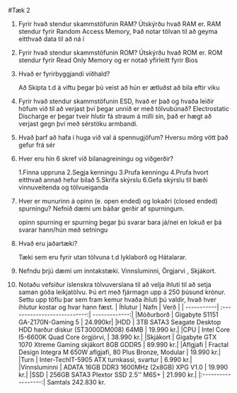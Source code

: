 #Tæk 2
1. Fyrir hvað stendur skammstöfunin RAM? Útskýrðu hvað RAM er. 
	RAM stendur fyrir Random Access Memory, Það notar tölvan til að geyma eitthvað data til að ná í

2. Fyrir hvað stendur skammstöfunin ROM? 
	Útskýrðu hvað ROM er. ROM stendur fyrir Read Only Memory og er notað yfirleitt fyrir Bios
3. Hvað er fyrirbyggjandi viðhald?
 
	Að Skipta t.d á viftu þegar þú veist að hún er ætluðst að bila eftir viku
4. Fyrir hvað stendur skammstöfunin ESD, hvað er það og hvaða leiðir höfum við til að
verjast því þegar unnið er með tölvubúnað? 
	Electrostatic Discharge er þegar tveir hlutir fá straum á milli sín, það er hægt að verjast gegn því með sérstöku armbandi.
5. Hvað þarf að hafa í huga við val á spennugjöfum? 
	Hversu mörg vött það gefur frá sér
6. Hver eru hin 6 skref við bilanagreiningu og viðgerðir?

	1.Finna uppruna 2.Segja kenningu 3.Prufa kenningu 4.Prufa hvort eitthvað annað hefur bilað 5.Skrifa skýrslu 6.Gefa skýrslu til bæði vinnuveitenda og tölvueiganda
7. Hver er munurinn á opinn (e. open ended) og lokaðri (closed ended) spurningu? 
Nefnið dæmi um báðar gerðir af spurningum.

	opinn spurning er spurning þegar þú svarar bara já/nei en lokuð er þá svarar hann/hún með setningu
8. Hvað eru jaðartæki?

	Tæki sem eru fyrir utan tölvuna t.d lyklaborð og Hátalarar.
9. Nefndu þrjú dæmi um inntakstæki.
	Vinnsluminni, Örgjarvi , Skjákort.
10. Notaðu vefsíður íslenskra tölvuverslana til að velja íhluti til að setja saman góða
leikjatölvu. Þú ert með fjármagn upp á 250 þúsund krónur. Settu upp töflu þar sem
fram kemur hvaða íhluti þú valdir, hvað hver íhlutur kostar og hvar hann fæst.
    | Íhlutur    | Nafn                         | Verð          |
    | -----------| :---------------------------:| -------------:|
	|Móðurborð | Gigabyte S1151 GA-Z170N-Gaming 5  | 24.990kr|
	|HDD | 3TB SATA3 Seagate Desktop HDD harður diskur (ST3000DM008) 64MB | 19.990 kr.|
	|CPU | Intel Core I5-6600K Quad Core örgjörvi, | 38.990 kr.|
	|Skjákort | Gigabyte GTX 1070 Xtreme Gaming skjákort 8GB GDDR5 | 89.990 kr.|
	|Aflgjafi | Fractal Design Integra M 650W aflgjafi, 80 Plus Bronze, Modular | 19.990 kr.|
	|Turn | Inter-TechIT-5905 ATX turnkassi, svartur | 6.990 kr.|
	|Vinnsluminni | ADATA 16GB DDR3 1600MHz (2x8GB) XPG V1.0 | 19.990 kr.|
	|SSD | 256GB SATA3 Plextor SSD 2.5'' M6S+ | 21.990 kr.|
	|:------------------:|
	Samtals 242.830 kr.
